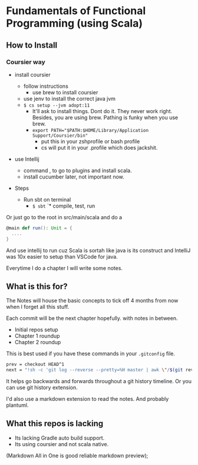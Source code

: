 # Fundamentals of Functional Programming (using Scala)

## How to Install

### Coursier way
* install coursier
  * follow instructions
    * use brew to install coursier
  * use jenv to install the correct java jvm
  * `$ cs setup --jvm adopt:11`
    * It'll ask to install things. Dont do it. They never work right. Besides, you are using brew. Pathing is funky when you use brew.
    * `export PATH="$PATH:$HOME/Library/Application Support/Coursier/bin"`
      * put this in your zshprofile or bash profile
      * cs will put it in your .profile which does jackshit.

* use Intellij
  * command , to go to plugins and install scala.
  * install cucumber later, not important now.

* Steps
  * Run sbt on terminal
    * `$ sbt`
    `* compile, test, run

Or just go to the root in src/main/scala and do a 
```scala
@main def run(): Unit = {
  ....
}
```
And use intellij to run cuz Scala is sortah like java is its construct and IntelliJ was 10x easier to setup than VSCode for java.

Everytime I do a chapter I will write some notes.

## What is this for?

The Notes will house the basic concepts to tick off 4 months from now when I forget all this stuff.

Each commit will be the next chapter hopefully. with notes in between.
* Initial repos setup
* Chapter 1 roundup
* Chapter 2 roundup
  
This is best used if you have these commands in your `.gitconfig` file.
```bash
prev = checkout HEAD^1
next = "!sh -c 'git log --reverse --pretty=%H master | awk \"/$(git rev-parse HEAD)/{getline;print}\" | xargs git checkout'"
```
It helps go backwards and forwards throughout a git history timeline. Or you can use git history extension.

I'd also use a markdown extension to read the notes. And probably plantuml.

## What this repos is lacking

* Its lacking Gradle auto build support.
* Its using coursier and not scala native.

(Markdown All in One is good reliable markdown preview);